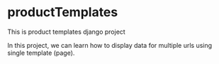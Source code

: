 # productTemplates
This is product templates django project

In this project, we can learn how to display data for multiple urls using single template (page).
